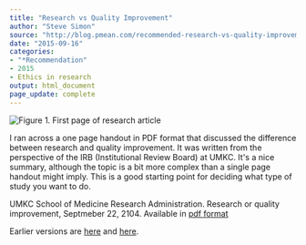 ```yaml
---
title: "Research vs Quality Improvement"
author: "Steve Simon"
source: "http://blog.pmean.com/recommended-research-vs-quality-improvement/"
date: "2015-09-16"
categories:
- "*Recommendation"
- 2015
- Ethics in research
output: html_document
page_update: complete
---
```


![Figure 1. First page of research article](http://www.pmean.com/new-images/15/recommended-research-vs-quality-improvement01.png)

<div class="notes">

I ran across a one page handout in PDF format that discussed the difference between research and quality improvement. It was written from the perspective of the IRB (Institutional Review Board) at UMKC. It's a nice summary, although the topic is a bit more complex than a single page handout might imply. This is a good starting point for deciding what type of study you want to do.

UMKC School of Medicine Research Administration. Research or quality improvement, Septmeber 22, 2104. Available in [pdf format][umk1]


[umk1]: http://med.umkc.edu/docs/research/Research_vs_Quality_Improvement.pdf

</div>
 
Earlier versions are [here][sim1] and [here][sim2].
 
[sim1]: http://blog.pmean.com/recommended-research-vs-quality-improvement/
[sim2]: http://new.pmean.com/recommended-research-vs-quality-improvement/
 
